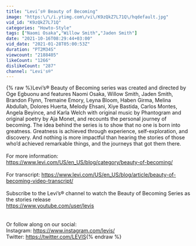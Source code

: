 ```yaml
---
title: "Levi’s® Beauty of Becoming"
image: "https:\/\/i.ytimg.com\/vi\/K9zQkZ7L71Q\/hqdefault.jpg"
vid_id: "K9zQkZ7L71Q"
categories: "Howto-Style"
tags: ["Naomi Osaka","Willow Smith","Jaden Smith"]
date: "2021-10-16T08:29:44+03:00"
vid_date: "2021-01-28T05:00:53Z"
duration: "PT2M34S"
viewcount: "2188405"
likeCount: "1266"
dislikeCount: "287"
channel: "Levi's®"
---
```

{% raw %}Levi’s® Beauty of Becoming series was created and directed by Oge Egbuonu and features Naomi Osaka, Willow Smith, Jaden Smith, Brandon Flynn, Tremaine Emory, Leyna Bloom, Haben Girma, Melina Abdullah, Dolores Huerta, Melody Ehsani, Xiye Bastida, Carlos Montes, Angela Beyince, and Karla Welch with original music by Phantogram and original poetry by Aja Monet, and recounts the personal journey of becoming. The idea behind the series is to show that no one is born into greatness. Greatness is achieved through experience, self-exploration, and discovery. And nothing is more impactful than hearing the stories of those who’d achieved remarkable things, and the journeys that got them there. <br /><br />For more information: <a rel="nofollow" target="blank" href="https://www.levi.com/US/en_US/blog/category/beauty-of-becoming/">https://www.levi.com/US/en_US/blog/category/beauty-of-becoming/</a><br /><br />For transcript: <a rel="nofollow" target="blank" href="https://www.levi.com/US/en_US/blog/article/beauty-of-becoming-video-transcript/">https://www.levi.com/US/en_US/blog/article/beauty-of-becoming-video-transcript/</a><br /><br />Subscribe to the Levi’s® channel to watch the Beauty of Becoming Series as the stories release <br /><a rel="nofollow" target="blank" href="https://www.youtube.com/user/levis">https://www.youtube.com/user/levis</a><br />  <br /><br />Or follow along on our social:<br />Instagram: <a rel="nofollow" target="blank" href="https://www.instagram.com/levis/">https://www.instagram.com/levis/</a><br />Twitter: <a rel="nofollow" target="blank" href="https://twitter.com/LEVIS">https://twitter.com/LEVIS</a>{% endraw %}
